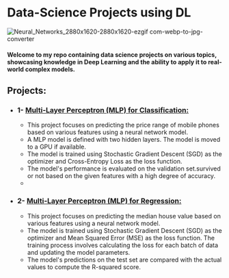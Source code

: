 # Data-Science Projects using DL
![Neural_Networks_2880x1620-2880x1620-ezgif com-webp-to-jpg-converter](https://github.com/nelinazemi/Data-Science-DL/assets/113586221/0c867883-70cd-496f-8de1-82b7eb4828de)
#### Welcome to my repo containing data science projects on various topics, showcasing knowledge in Deep Learning and the ability to apply it to real-world complex models.

## Projects:
- ### 1- [Multi-Layer Perceptron (MLP) for Classification:](https://github.com/nelinazemi/Data-Science-DL/tree/f29a2b9145ae41fcc3aa59e89c7f866f4b3fa7a8/Multilayer%20Perceptron%20(MLP)%20Implementation/MLP%20for%20Classification)
    - This project focuses on predicting the price range of mobile phones based on various features using a neural network model.
    - A MLP model is defined with two hidden layers. The model is moved to a GPU if available.
    - The model is trained using Stochastic Gradient Descent (SGD) as the optimizer and Cross-Entropy Loss as the loss function.
    - The model's performance is evaluated on the validation set.survived or not based on the given features with a high degree of accuracy.
    - 
- ### 2- [Multi-Layer Perceptron (MLP) for Regression:](https://github.com/nelinazemi/Data-Science-DL/tree/f29a2b9145ae41fcc3aa59e89c7f866f4b3fa7a8/Multilayer%20Perceptron%20(MLP)%20Implementation/MLP%20for%20Regression)
  - This project focuses on predicting the median house value based on various features using a neural network model.
  - The model is trained using Stochastic Gradient Descent (SGD) as the optimizer and Mean Squared Error (MSE) as the loss function. The training process involves calculating the loss for each batch of data and updating the model parameters.
  - The model's predictions on the test set are compared with the actual values to compute the R-squared score.

